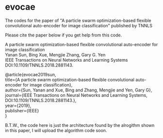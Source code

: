 # evocae
The codes for the paper of "A particle swarm optimization-based flexible convolutional auto-encoder for image classification" published by TNNLS

Please cite the paper below if you get help from this code.

A particle swarm optimization-based flexible convolutional auto-encoder for image classification  
Yanan Sun, Bing Xue, Mengjie Zhang, Gary G. Yen  
IEEE Transactions on Neural Networks and Learning Systems  
DOI:10.1109/TNNLS.2018.2881143.


@article{evocae2019sun,  
	title={A particle swarm optimization-based flexible convolutional auto-encoder for image classification},  
	author={Sun, Yanan and Xue, Bing and Zhang, Mengjie and Yen, Gary G},  
	journal={IEEE Transactions on Neural Networks and Learning Systems, DOI:10.1109/TNNLS.2018.2881143.},  
	year={2019},   
	publisher={IEEE}  
}



B.T.W., the code here is just the architecture found by the alrogithm shown in this paper, I will upload the algorithm code soon.
